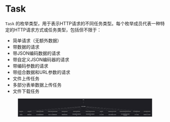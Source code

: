 # Task

`Task` 的枚举类型，用于表示HTTP请求的不同任务类型。每个枚举成员代表一种特定的HTTP请求方式或任务类型，包括但不限于：

* 简单请求（无额外数据）
* 带数据的请求
* 带JSON编码数据的请求
* 带自定义JSON编码器的请求
* 带编码参数的请求
* 带组合数据和URL参数的请求
* 文件上传任务
* 多部分表单数据上传任务
* 文件下载任务

<figure><img src="../../../../../../.gitbook/assets/image (2).png" alt=""><figcaption></figcaption></figure>

